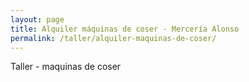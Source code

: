 ```yaml
---
layout: page
title: Alquiler máquinas de coser - Mercería Alonso
permalink: /taller/alquiler-maquinas-de-coser/
---
```


Taller - maquinas de coser